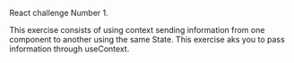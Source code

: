 React challenge Number 1.

This exercise consists of using context sending information from one component to another using the same State. This exercise aks you to pass information through useContext.

